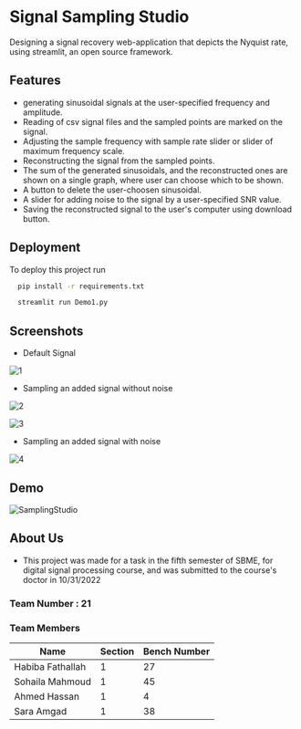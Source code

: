 
# Signal Sampling Studio

Designing a signal recovery web-application that depicts the Nyquist rate, using streamlit, an open source framework.


## Features
- generating sinusoidal signals at the user-specified frequency and amplitude.
- Reading of csv signal files and the sampled points are marked on the signal.
- Adjusting the sample frequency with sample rate slider or slider of maximum frequency scale.
- Reconstructing the signal from the sampled points.
- The sum of the generated sinusoidals, and the reconstructed ones are shown on a single graph, where user can choose which to be shown.
- A button to delete the user-choosen sinusoidal.
- A slider for adding noise to the signal by a user-specified SNR value.
- Saving the reconstructed signal to the user's computer using download button.

## Deployment

To deploy this project run

```bash
  pip install -r requirements.txt 
```

```bash
  streamlit run Demo1.py
```

## Screenshots

- Default Signal

![1](https://user-images.githubusercontent.com/81927516/198858840-5eca850f-1656-4987-9c28-afc4005ad56c.png)

- Sampling an added signal without noise

![2](https://user-images.githubusercontent.com/81927516/198858843-be6dbc31-e45c-45f1-9872-62a1ef6edda2.png)

![3](https://user-images.githubusercontent.com/81927516/198858846-6f32ec74-6cb7-4075-9c47-5f79d1d884fd.png)

- Sampling an added signal with noise

![4](https://user-images.githubusercontent.com/81927516/198858848-d5fc6a93-cda0-442e-8d7f-bd0d84d0c8f7.png)



## Demo

![SamplingStudio](https://user-images.githubusercontent.com/81927516/199120894-87641f6c-56cf-4c1b-be19-eeef1151b3ea.gif)


## About Us

- This project was made for a task in the fifth semester of SBME, for digital signal processing course, and was submitted to the course's doctor in 10/31/2022

### Team Number : 21

### Team Members

Name| Section | Bench Number |
--- | --- | --- |
Habiba Fathallah | 1 | 27
Sohaila Mahmoud | 1 | 45
Ahmed Hassan | 1 | 4
Sara Amgad | 1 | 38
